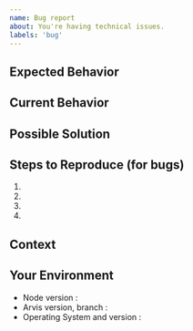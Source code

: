 ```yaml
---
name: Bug report
about: You're having technical issues.
labels: 'bug'
---
```


<!-- Please use the following issue template or your issue will be closed. -->

<!--- Provide a general summary of the issue in the Title above -->

## Expected Behavior

<!--- If you're describing a bug, tell us what should happen -->
<!--- If you're suggesting a change/improvement, tell us how it should work -->

## Current Behavior

<!--- If describing a bug, tell us what happens instead of the expected behavior -->
<!--- If suggesting a change/improvement, explain the difference from current behavior -->

## Possible Solution

<!--- Not obligatory, but suggest a fix/reason for the bug, -->
<!--- or ideas how to implement the addition or change -->

## Steps to Reproduce (for bugs)

<!--- Provide a link to a live example, or an unambiguous set of steps to -->
<!--- reproduce this bug. Include code to reproduce, if relevant -->

1.

2.

3.

4.

## Context

<!--- How has this issue affected you? What are you trying to accomplish? -->
<!--- Did you make any changes to the boilerplate after cloning it? -->
<!--- Providing context helps us come up with a solution that is most useful in the real world -->

## Your Environment

<!--- Include as many relevant details about the environment you experienced the bug in -->

- Node version :
- Arvis version, branch :
- Operating System and version :
